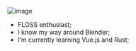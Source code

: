![image](https://user-images.githubusercontent.com/107685698/180875169-c4ef4a53-0411-453e-9704-da95d8202d80.png)
- FLOSS enthusiast;
- I know my way around Blender;
- I’m currently learning Vue.js and Rust;

